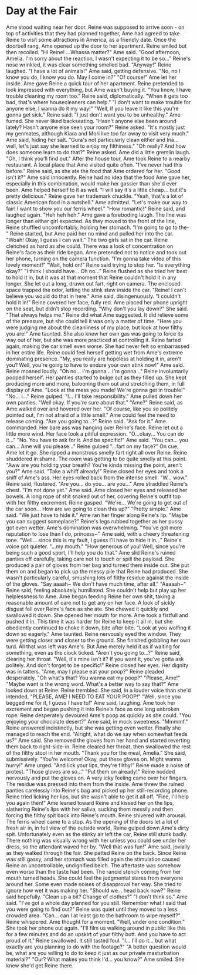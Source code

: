 # Day at the Fair
Ame stood waiting near her door. Reine was supposed to arrive soon - on top of activities that they had planned together, Ame had agreed to take Reine to visit some attractions in America, as a friendly date. Once the doorbell rang, Ame opened up the door to her apartment. Reine smiled but then recoiled.
"Hi Reine! ...Whassa matter?" Ame said.
"Good afternoon, Amelia. I'm sorry about the reaction, I wasn't expecting it to be so..." Reine's nose wrinkled, it was clear something smelled bad. "Anyway!" Reine laughed.
"I have a lot of animals!" Ame said, getting defensive.
"No, no I know you do, I know you do. May I come in?"
"Of course!" Ame let her inside.
Ame gave Reine a quick tour of her apartment. Reine pretended to look impressed with everything, but Ame wasn't buying it.
"You know, I have trouble cleaning my room too." Reine said, diplomatically. "When it gets too bad, that's where housecleaners can help."
"I don't want to make trouble for anyone else, I wanna do it my way!"
"Well, if you leave it like this you're gonna get sick." Reine said. "I just don't want you to be unhealthy."
Ame fumed. She never liked backseating.
"Hasn't anyone else been around lately? Hasn't anyone else seen your room?" Reine asked.
"It's mostly just my genmates, although Kiara and Mori live too far away to visit very much." Ame said, hiding her salt. "Gura's not particularly clean either and Ina... well, let's just say she learned to enjoy my filthiness."
"Oh really? And how does someone learn to do that?" Reine asked.
Ame did a little gremlin laugh. "Oh, I think you'll find out."
After the house tour, Ame took Reine to a nearby restaurant. A local place that Ame visited quite often.
"I've never had this before." Reine said, as she ate the food that Ame ordered for her. 
"Good isn't it?" Ame said innocently.
Reine had no idea that the food Ame gave her, especially in this combination, would make her gassier than she'd ever been. 
Ame helped herself to it as well.
"I will say it's a little cheap... but it's pretty delicious." Reine gave her trademark chuckle.
"Yeah, that's a lot of classic American food in a nutshell." Ame admitted. "Let's make our way to fair! I want to show you our ferris wheel."
"How romantic!" Reine said, and laughed again.
"Heh heh heh." Ame gave a foreboding laugh.
The line was longer than either girl expected. As they moved to the front of the line, Reine shuffled uncomfortably, holding her stomach.
"I'm going to go to the-" Reine started, but Ame paid her no mind and pulled her into the car. "Woah! Okay, I guess I can wait."
The two girls sat in the car. Reine clenched as hard as she could. There was a look of concentration on Reine's face as their ride began.
Ame pretended not to notice and took out her phone, turning on the camera function. "I'm gonna take video of this lovely moment!"
"Wait, hold on!" Reine said trying to stop her.
"Is everything okay?"
"I think I should have... Oh no..." Reine flushed as she tried her best to hold it in, but it was at that moment that Reine couldn't hold it in any longer. She let out a long, drawn out fart, right on camera. The enclosed space trapped the odor, letting the stink stew inside the car.
"Reine! I can't believe you would do that in here." Ame said, disingenuously.
"I couldn't hold it in!" Reine covered her face, fully red. 
Ame placed her phone upright on the seat, but didn't stop recording. "Why don't you lay down?" She said. "That always helps me."
Reine did what Ame suggested. It did relieve some of the pressure, but she could tell it was only a matter of time.
"Here you were judging me about the cleanliness of my place, but look at how filthy you are!" Ame taunted. She also knew her own gas was going to force its way out of her, but she was more practiced at controlling it. 
Reine farted again, making the car smell even worse. She had never felt so embarrassed in her entire life. Reine could feel herself getting wet from Ame's extreme dominating presence.
"My, you really are hopeless at holding it in, aren't you? Well, you're going to have to endure your own stink now!" Ame said.
Reine moaned loudly. "Oh no... I'm gonna... I'm gonna..." 
Reine involuntarily pooped herself. Her panties started to bulge out as they filled up. She kept producing more and more, balooning them out and stretching them, in full display of Ame.
"Look at the mess you made! We're gonna get in trouble!"
"No... I..." Reine gulped. "I... I'll take responsibility."
Ame pulled down her own panties. "Well okay. If you're sure about that."
"Ame?" Reine said, as Ame walked over and hovered over her.
"Of course, like you so politely pointed out, I'm not afraid of a little smell." Ame could feel the need to release coming.
"Are you going to...?" Reine said. 
"Ask for it." Ame commanded. Her bare ass was hanging over Reine's face. 
Reine let out a little more wind. Her face took a pitiful expression.
"O...okay... You can do it..."
"No. You have to ask for it. And be specific!" Ame said.
"You can... you can... Ame will you please..." Reine gulped "...fart on my face?"
On cue, Ame let it go. She ripped a monstrous smelly fart right all over Reine. Reine shuddered in shame. The room was getting to be quite smelly at this point.
"Aww are you holding your breath? You're kinda missing the point, aren't you?" Ame said. "Take a whiff already!"
Reine closed her eyes and took a sniff of Ame's ass. Her eyes rolled back from the intense smell.
"W... wow." Reine said, flustered. "Are you... do you... are you..."
Ame straddled Reine's chest.
"I'm not done yet." Ame said.
Ame closed her eyes and released her bowels. A long rope of shit snaked out of her, covering Reine's outfit top with her filthy excrement.
Reine gasped. "We're... We're going to get out of the car soon... How are we going to clean this up?"
"Pretty simple." Ame said. "We just have to hide it." Ame ran her finger along Reine's lip. "Maybe you can suggest someplace?"
Reine's legs rubbed together as her pussy got even wetter. Ame's domination was overwhelming.
"You've got more reputation to lose than I do, princess~" Ame said, with a cheery threatening tone.
"Well... since this is my fault, I guess I'll have to hide it in..." Reine's voice got quieter. "...my mouth."
"How generous of you! Well, since you're being such a good sport, I'll help you do that."
Ame slid Reine's ruined panties off carefully, taking care not to touch or spill the payload. She produced a pair of gloves from her bag and turned them inside out. She put them on and began to pick up the messy pile that Reine had produced. She wasn't particularly careful, smushing lots of filthy residue against the inside of the gloves.
"Say aaaah~ We don't have much time, after all."
"Aaaaah~" Reine said, feeling absolutely humiliated. She couldn't help but play up her helplessness to Ame.
Ame began feeding Reine her own shit, taking a reasonable amount of care not to get any on her face. A look of sickly disgust fell over Reine's face as she ate. She chewed it quickly and swallowed it down. She opened her mouth for more. Ame took a fistfull and pushed it in. This time it was harder for Reine to keep it all in, but she obediently continued to choke it down, bite after bite. 
"Look at you wolfing it down so eagerly." Ame taunted.
Reine nervously eyed the window. They were getting closer and closer to the ground. She finished gobbling her own turd. All that was left was Ame's. But Ame merely held it as if waiting for something, even as the clock ticked.
"Aren't you going to...?" Reine said, clearing her throat.
"Well, it's mine isn't it? If you want it, you've gotta ask politely. And don't forget to be specific!"
Reine closed her eyes. Her dignity was in tatters. "Ame, may I please eat your poop?" Reine pleaded desperately.
"Oh what's that? You wanna eat my poop?"
"Please, Ame!"
"Maybe want is the wrong word. What's a better way to say that?" Ame looked down at Reine.
Reine trembled. She said, in a louder voice than she'd intended, "PLEASE, AME! I NEED TO EAT YOUR POOP!"
"Well, since you begged me for it, I guess I have to!" Ame said, laughing. 
Ame took her excrement and began pushing it into Reine's face as one long unbroken rope. Reine desperately devoured Ame's poop as quickly as she could.
"You enjoying your chocolate desert?" Ame said, in mock sweetness.
"Mmmmf." Reine answered indistinctly, but she was getting even wetter. Finally she managed to reach the end.
"Alright, what do we say when somewhat feeds us?" Ame said. She removed the gloves from her hand and started reverting them back to right-side-in. 
Reine cleared her throat, then swallowed the rest of the filthy stool in her mouth.
"Thank you for the meal, Amelia." She said, submissively.
"You're welcome! Okay, put these gloves on. Might wanna hurry!" Ame urged. "And lick your lips, they're filthy!"
Reine made a noise of protest. "Those gloves are so..."
"Put them on already!"
Reine nodded nervously and put the gloves on. A very icky feeling came over her fingers. The residue was pressed into them from the inside. Ame threw the ruined panties carelessly into Reine's bag and picked up her still-recording phone. Reine tried licking her lips, but she wasn't able to get it all off.
"Fine, I'll help you again then!" Ame leaned toward Reine and kissed her on the lips, slathering Reine's lips with her saliva, sucking them messily and then forcing the filthy spit back into Reine's mouth. Reine shivered with arousal.
The ferris wheel came to a stop. As the opening of the doors let a lot of fresh air in, in full view of the outside world, Reine gulped down Ame's dirty spit. Unfortunately even as the stinky air left the car, Reine still stunk badly. There nothing was visually wrong with her unless you could see under her dress, so the attendant waved her by.
"Well that was fun!" Ame said, jovially as they walked through the fair. She patted Reine on the back. Since Reine was still gassy, and her stomach was filled again the stimulation caused Reine an uncontrollable, undignified belch. The aftertaste was somehow even worse than the taste had been. The rancid stench coming from her mouth turned heads. She could feel the judgmental stares from everyone around her. Some even made noises of disapproval her way.
She tried to ignore how wet it was making her. 
"Should we... head back now?" Reine said hopefully. "Clean up a bit? Change of clothes?"
"I don't think so." Ame said. "I've got a whole day planned for you still. Remember what I said that you were going to find out?"
Reine was quiet until they moved to a less crowded area. "Can... can I at least go to the bathroom to wipe myself?" Reine whispered.
Ame thought for a moment. "Well, under one condition." She took her phone out again. "I'll film us walking around in public like this for a few minutes and do an upskirt of your filthy butt. And you have to act proud of it."
Reine swallowed. It still tasted foul. "I... I'll do it... but what exactly are you planning to do with the footage?"
"A better question would be, what are you willing to do to keep it just as our private masturbation material?"
"Our? What makes you think I'd... you know?"
Ame smiled. She knew she'd get Reine there.
